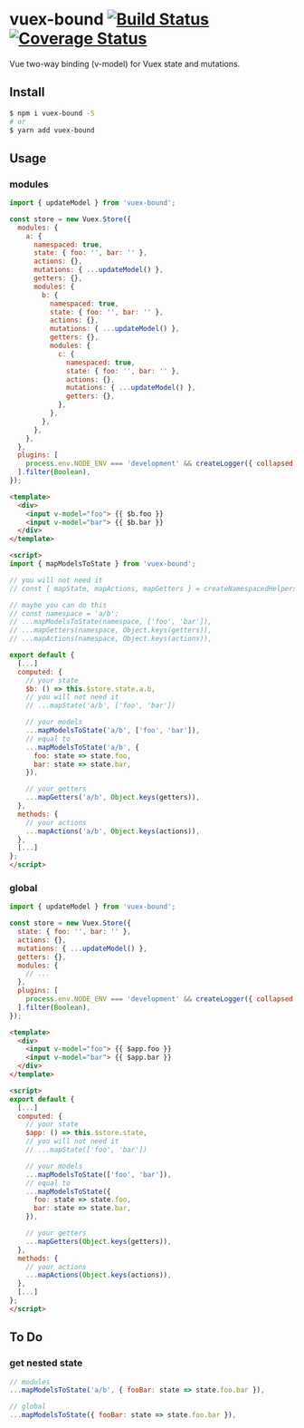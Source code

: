 # vuex-bound [![Build Status](https://travis-ci.org/Vanilla-IceCream/vuex-bound.svg?branch=master)](https://travis-ci.org/Vanilla-IceCream/vuex-bound) [![Coverage Status](https://coveralls.io/repos/github/Vanilla-IceCream/vuex-bound/badge.svg?branch=master)](https://coveralls.io/github/Vanilla-IceCream/vuex-bound?branch=master)

Vue two-way binding (v-model) for Vuex state and mutations.

## Install

```bash
$ npm i vuex-bound -S
# or
$ yarn add vuex-bound
```

## Usage

### modules

```js
import { updateModel } from 'vuex-bound';

const store = new Vuex.Store({
  modules: {
    a: {
      namespaced: true,
      state: { foo: '', bar: '' },
      actions: {},
      mutations: { ...updateModel() },
      getters: {},
      modules: {
        b: {
          namespaced: true,
          state: { foo: '', bar: '' },
          actions: {},
          mutations: { ...updateModel() },
          getters: {},
          modules: {
            c: {
              namespaced: true,
              state: { foo: '', bar: '' },
              actions: {},
              mutations: { ...updateModel() },
              getters: {},
            },
          },
        },
      },
    },
  },
  plugins: [
    process.env.NODE_ENV === 'development' && createLogger({ collapsed: false }),
  ].filter(Boolean),
});
```

```html
<template>
  <div>
    <input v-model="foo"> {{ $b.foo }}
    <input v-model="bar"> {{ $b.bar }}
  </div>
</template>

<script>
import { mapModelsToState } from 'vuex-bound';

// you will not need it
// const { mapState, mapActions, mapGetters } = createNamespacedHelpers('a/b');

// maybe you can do this
// const namespace = 'a/b';
// ...mapModelsToState(namespace, ['foo', 'bar']),
// ...mapGetters(namespace, Object.keys(getters)),
// ...mapActions(namespace, Object.keys(actions)),

export default {
  [...]
  computed: {
    // your state
    $b: () => this.$store.state.a.b,
    // you will not need it
    // ...mapState('a/b', ['foo', 'bar'])

    // your models
    ...mapModelsToState('a/b', ['foo', 'bar']),
    // equal to
    ...mapModelsToState('a/b', {
      foo: state => state.foo,
      bar: state => state.bar,
    }),

    // your getters
    ...mapGetters('a/b', Object.keys(getters)),
  },
  methods: {
    // your actions
    ...mapActions('a/b', Object.keys(actions)),
  },
  [...]
};
</script>
```

### global

```js
import { updateModel } from 'vuex-bound';

const store = new Vuex.Store({
  state: { foo: '', bar: '' },
  actions: {},
  mutations: { ...updateModel() },
  getters: {},
  modules: {
    // ...
  },
  plugins: [
    process.env.NODE_ENV === 'development' && createLogger({ collapsed: false }),
  ].filter(Boolean),
});
```

```html
<template>
  <div>
    <input v-model="foo"> {{ $app.foo }}
    <input v-model="bar"> {{ $app.bar }}
  </div>
</template>

<script>
export default {
  [...]
  computed: {
    // your state
    $app: () => this.$store.state,
    // you will not need it
    // ...mapState(['foo', 'bar'])

    // your models
    ...mapModelsToState(['foo', 'bar']),
    // equal to
    ...mapModelsToState({
      foo: state => state.foo,
      bar: state => state.bar,
    }),

    // your getters
    ...mapGetters(Object.keys(getters)),
  },
  methods: {
    // your actions
    ...mapActions(Object.keys(actions)),
  },
  [...]
};
</script>
```

## To Do

### get nested state

```js
// modules
...mapModelsToState('a/b', { fooBar: state => state.foo.bar }),

// global
...mapModelsToState({ fooBar: state => state.foo.bar }),
```
